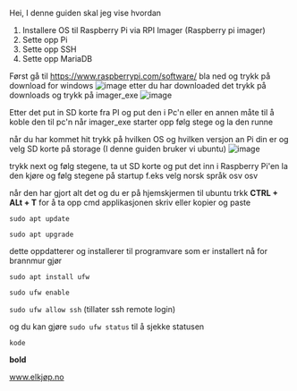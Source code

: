 Hei, I denne guiden skal jeg vise hvordan
1. Installere OS til Raspberry Pi via RPI Imager (Raspberry pi imager)
2. Sette opp Pi
3. Sette opp SSH
4. Sette opp MariaDB

Først gå til https://www.raspberrypi.com/software/ bla ned og trykk på download for windows
![image](https://github.com/user-attachments/assets/ea38748d-a2f8-4d13-a993-eae9a892eb7f)
etter du har downloaded det trykk på downloads og trykk på imager_exe
![image](https://github.com/user-attachments/assets/9f01cefa-c675-45bb-bddd-785bc63cfa6e)

Etter det put in SD korte fra PI og put den i Pc'n 
eller en annen måte til å koble den til pc'n når imager_exe starter opp følg stege og la den runne

når du har kommet hit trykk på hvilken OS og hvilken versjon an Pi din er og velg SD korte på storage (I denne guiden bruker vi ubuntu)
![image](https://github.com/user-attachments/assets/14e2234f-a5e1-4117-b505-226415c82b4b)

trykk next og følg stegene, ta ut SD korte og put det inn i Raspberry Pi'en la den kjøre og følg stegene på startup f.eks velg norsk språk osv osv

når den har gjort alt det og du er på hjemskjermen til ubuntu trkk
**CTRL + ALt + T** for å ta opp cmd applikasjonen
skriv eller kopier og paste

```sudo apt update```

```sudo apt upgrade ```

dette oppdatterer og installerer til programvare som er installert
nå for brannmur gjør

```sudo apt install ufw```

```sudo ufw enable ```

```sudo ufw allow ssh``` (tillater ssh remote login)

og du kan gjøre ```sudo ufw status``` til å sjekke statusen

```kode```

**bold**

www.elkjøp.no

